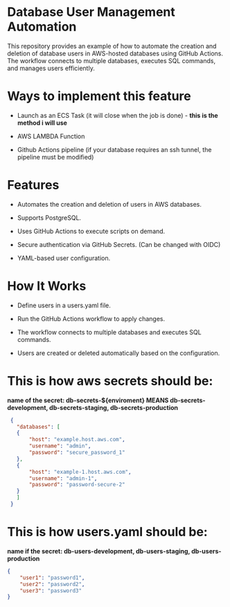 # Database User Management Automation

This repository provides an example of how to automate the creation and deletion of database users in AWS-hosted databases using GitHub Actions. The workflow connects to multiple databases, executes SQL commands, and manages users efficiently.

# Ways to implement this feature

 - Launch as an ECS Task (it will close when the job is done) - **this is the method i will use**
 
 - AWS LAMBDA Function

 - Github Actions pipeline (if your database requires an ssh tunnel, the pipeline must be modified)

# Features

 - Automates the creation and deletion of users in AWS databases.

 - Supports PostgreSQL.

 - Uses GitHub Actions to execute scripts on demand.

 - Secure authentication via GitHub Secrets. (Can be changed with OIDC)

 - YAML-based user configuration.

# How It Works

 - Define users in a users.yaml file.

 - Run the GitHub Actions workflow to apply changes.

 - The workflow connects to multiple databases and executes SQL commands.

 - Users are created or deleted automatically based on the configuration.

 # This is how aws secrets should be:
 
**name of the secret: db-secrets-${enviroment} MEANS db-secrets-development, db-secrets-staging, db-secrets-production**

 ```json
  {
    "databases": [
    {
        "host": "example.host.aws.com",
        "username": "admin",
        "password": "secure_password_1"
    },
    {
        "host": "example-1.host.aws.com",
        "username": "admin-1",
        "password": "password-secure-2"
    }
    ]
  }
```

# This is how users.yaml should be:

**name if the secret: db-users-development, db-users-staging, db-users-production**

```json
{
    "user1": "password1",
    "user2": "password2",
    "user3": "password3"
}
```
